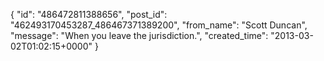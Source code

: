  {
   "id": "486472811388656",
   "post_id": "462493170453287_486467371389200",
   "from_name": "Scott Duncan",
   "message": "When you leave the jurisdiction.",
   "created_time": "2013-03-02T01:02:15+0000"
 }
